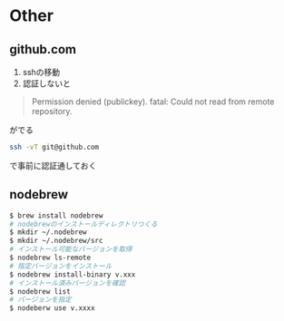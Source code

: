 # Other

## github.com

1. sshの移動
2. 認証しないと

> Permission denied (publickey).
> fatal: Could not read from remote repository.

がでる

```bash
ssh -vT git@github.com
```

で事前に認証通しておく


## nodebrew

```bash
$ brew install nodebrew
# nodebrewのインストールディレクトリつくる
$ mkdir ~/.nodebrew
$ mkdir ~/.nodebrew/src
# インストール可能なバージョンを取得
$ nodebrew ls-remote
# 指定バージョンをインストール
$ nodebrew install-binary v.xxx
# インストール済みバージョンを確認
$ nodebrew list
# バージョンを指定
$ nodeberw use v.xxxx
```
